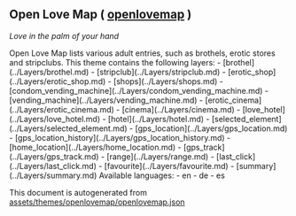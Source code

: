 [//]: # (WARNING: this file is automatically generated. Please find the sources at the bottom and edit those sources)

## Open Love Map ( [openlovemap](https://mapcomplete.org/openlovemap) )
<p><i>Love in the palm of your hand</i></p>Open Love Map lists various adult entries, such as brothels, erotic stores and stripclubs.
This theme contains the following layers:
 - [brothel](../Layers/brothel.md)
 - [stripclub](../Layers/stripclub.md)
 - [erotic_shop](../Layers/erotic_shop.md)
 - [shops](../Layers/shops.md)
 - [condom_vending_machine](../Layers/condom_vending_machine.md)
 - [vending_machine](../Layers/vending_machine.md)
 - [erotic_cinema](../Layers/erotic_cinema.md)
 - [cinema](../Layers/cinema.md)
 - [love_hotel](../Layers/love_hotel.md)
 - [hotel](../Layers/hotel.md)
 - [selected_element](../Layers/selected_element.md)
 - [gps_location](../Layers/gps_location.md)
 - [gps_location_history](../Layers/gps_location_history.md)
 - [home_location](../Layers/home_location.md)
 - [gps_track](../Layers/gps_track.md)
 - [range](../Layers/range.md)
 - [last_click](../Layers/last_click.md)
 - [favourite](../Layers/favourite.md)
 - [summary](../Layers/summary.md)
Available languages:
 - en
 - de
 - es


This document is autogenerated from [assets/themes/openlovemap/openlovemap.json](https://github.com/pietervdvn/MapComplete/blob/develop/assets/themes/openlovemap/openlovemap.json)
